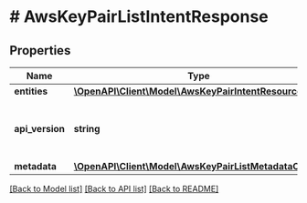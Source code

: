 # # AwsKeyPairListIntentResponse

## Properties

Name | Type | Description | Notes
------------ | ------------- | ------------- | -------------
**entities** | [**\OpenAPI\Client\Model\AwsKeyPairIntentResource[]**](AwsKeyPairIntentResource.md) |  | [optional]
**api_version** | **string** | API Version of the Nutanix v3 API framework. | [default to '3.1.0']
**metadata** | [**\OpenAPI\Client\Model\AwsKeyPairListMetadataOutput**](AwsKeyPairListMetadataOutput.md) |  |

[[Back to Model list]](../../README.md#models) [[Back to API list]](../../README.md#endpoints) [[Back to README]](../../README.md)
